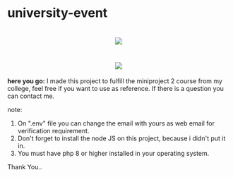 # university-event
<h1 align="center">
    <img src="https://readme-typing-svg.herokuapp.com/?font=Righteous&color=1FF76C&size=35&center=true&vCenter=true&width=500&height=70&duration=4000&lines=This is a re-create repo from my previous project Event Management.Because there's a error or maybe bug in the repository, I can't even cloning the repo to my local. So, I create this new repository." />
</h1>

<h1 align="center">
    <img src="https://readme-typing-svg.herokuapp.com/?font=Righteous&color=1FF76C&size=35&center=true&vCenter=true&width=500&height=70&duration=4000&lines=Welcome+👋;+Let's+explore+my+experiences+!" />
</h1>

**here you go:**
I made this project to fulfill the miniproject 2 course from my college, feel free if you want to use as reference. If there is a question you can contact me.

note:
1. On ".env" file you can change the email with yours as web email for verification requirement.
2. Don't forget to install the node JS on this project, because i didn't put it in.
3. You must have php 8 or higher installed in your operating system.

Thank You..
